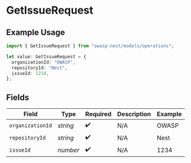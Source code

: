 # GetIssueRequest

## Example Usage

```typescript
import { GetIssueRequest } from "owasp-nest/models/operations";

let value: GetIssueRequest = {
  organizationId: "OWASP",
  repositoryId: "Nest",
  issueId: 1234,
};
```

## Fields

| Field              | Type               | Required           | Description        | Example            |
| ------------------ | ------------------ | ------------------ | ------------------ | ------------------ |
| `organizationId`   | *string*           | :heavy_check_mark: | N/A                | OWASP              |
| `repositoryId`     | *string*           | :heavy_check_mark: | N/A                | Nest               |
| `issueId`          | *number*           | :heavy_check_mark: | N/A                | 1234               |
